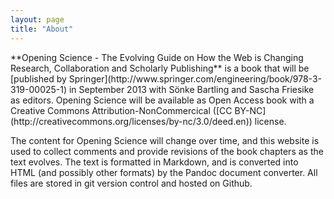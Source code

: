 ```yaml
---
layout: page
title: "About"
---
```


<p>**Opening Science - The Evolving Guide on How the Web is Changing Research, Collaboration and Scholarly Publishing** is a book that will be [published by Springer](http://www.springer.com/engineering/book/978-3-319-00025-1) in September 2013 with Sönke Bartling and Sascha Friesike as editors. Opening Science will be available as Open Access book with a Creative Commons Attribution-NonCommercical ([CC BY-NC](http://creativecommons.org/licenses/by-nc/3.0/deed.en)) license.</p>

<p>The content for Opening Science will change over time, and this website is used to collect comments and provide revisions of the book chapters as the text evolves. The text is formatted in Markdown, and is converted into HTML (and possibly other formats) by the Pandoc document converter. All files are stored in git version control and hosted on Github.</p>


